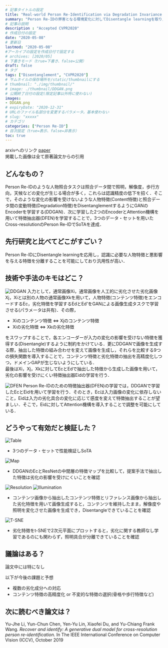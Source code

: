 ```yaml
---
# 記事タイトルの設定
title: "Real-world Person Re-Identification via Degradation Invariance Learning"
summary: "Person Re-IDの弊害となる環境変化に対してDisentangle learningを取り入れたGANでEncoderを学習することで対応"
# 記事の説明
description : "Accepted CVPR2020"
# 作成日付の設定
date: "2020-05-08"
# 更新日
lastmod: "2020-05-08"
#アーカイブの設定を作成日付で設定する
# archives: [2020/05]
# 下書きモード（true=下書き、false=公開）
draft: false
# タグ
tags: ["Disentanglement", "CVPR2020"]
# サムネイルの保存場所を/static/thumbnailにする
# thumbnail: "./img/thumbnail/"
# image: ./thumbnail/DDGAN.png
# 公開終了日付の設定(限定記事以外特に使わない)
images:
- DDGAN.png
# expiryDate: "2020-12-31"
# URLのファイル名部分を変更するパラメータ。基本使わない
# slug: "xxxxx"
# カテゴリ
categories: ["Person Re-ID"]
# 目次設定（true=表示、false=非表示）
toc: true
---
```


arxivへのリンク  [paper](https://arxiv.org/abs/2004.04933)  
掲載した画像は全て原著論文からの引用

## **どんなもの？**
Person Re-IDのような人物照合タスクは照合データ間で照明，解像度，歩行方向，天候などの変化が生じる場合が多く，これらは認識精度の低下を招く．そこで，そのような変化の影響を受けないような人物特徴(Content特徴)と照合データ間の変動特徴(Degradation特徴)をDisentanglementするようにGANのEncoderを学習する(DDGAN)．次に学習した2つのEncoderとAttention機構を用いて特徴抽出器(DFEN)を学習することで，3つのデータ・セットを用いたCross-resolutionのPerson Re-IDでSoTAを達成．  


## **先行研究と比べてどこがすごい？**
Person Re-IDにDisentangle learningを応用し，認識に必要な人物特徴と悪影響を与える特徴を分離することを可能にしており汎用性が高い．  


## **技術や手法のキモはどこ？**
![DDGAN](DDGAN.png)
入力として，通常画像Xi，通常画像を人工的に劣化させた劣化画像Xj，Xiとは別の人物の通常画像Xkを用いて，人物特徴(コンテンツ特徴)をエンコードするEc，劣化特徴を学習するEdとEd'をGANによる画像生成タスクで学習させる(パラメータは共有)．その際，  

- Xiのコンテンツ特徴 ⇔ Xjのコンテンツ特徴
- Xiの劣化特徴 ⇔ Xkの劣化特徴  

をスワップすることで，各エンコーダーが入力の変化の影響を受けない特徴を獲得する(Disentangle)するように制約をかけている．更にDDGANで画像を生成する際，抽出した特徴の組み合わせを変えて画像を生成し，それらを比較する9つの損失関数を導入することで，コンテンツ特徴と劣化特徴の抽出を高精度化しつつ，ドメインGAPが生じないようにしている．  
最後はXi，Xj，Xkに対してEcとEdで抽出した特徴から生成した画像を用いて，劣化の影響を受けにくい特徴抽出器Eidの学習を行う．

![DFEN](DFEN.png)
Person Re-IDのための特徴抽出器(DFEN)の学習では，DDGANで学習したEcとEidを用いて学習を行う．そのとき，Ecは入力画像の変化に依存しないこと，Eidは入力の劣化具合の変化に応じて感度を変えて特徴抽出することが望ましい．そこで，Eidに対してAttention機構を導入することで調整を可能にしている．


## **どうやって有効だと検証した？**
![Table](table1.png)
- 3つのデータ・セットで性能検証しSoTA


![Map](feature_map.png)
- DDGANのEcとResNetの中間層の特徴マップを比較して，提案手法で抽出した特徴は劣化の影響を受けにくいことを確認


![Resolution](res.png)
![Illumination](ill.png)
- コンテンツ画像から抽出したコンテンツ特徴とリファレンス画像から抽出した劣化特徴を用いて画像生成すると，コンテンツを維持したまま，解像度や照明を変化させた画像を生成でき，Disentangleできていることを確認


![T-SNE](t-SNE.png)
- 劣化特徴をt-SNEで2次元平面にプロットすると，劣化に関する教師なし学習であるのにも関わらず，照明具合が分離できていることを確認


## **議論はある？**
論文中には特になし  

以下が今後の課題と予想
- 複数の劣化成分への対応
- コンテンツ特徴の高精度化 or 不変的な特徴の選択(骨格や歩行特徴など)


## **次に読むべき論文は？**
Yu-Jhe Li, Yun-Chun Chen, Yen-Yu Lin, Xiaofei Du, and
Yu-Chiang Frank Wang. *Recover and identify: A generative dual model for cross-resolution person re-identification.*
In The IEEE International Conference on Computer Vision
(ICCV), October 2019
